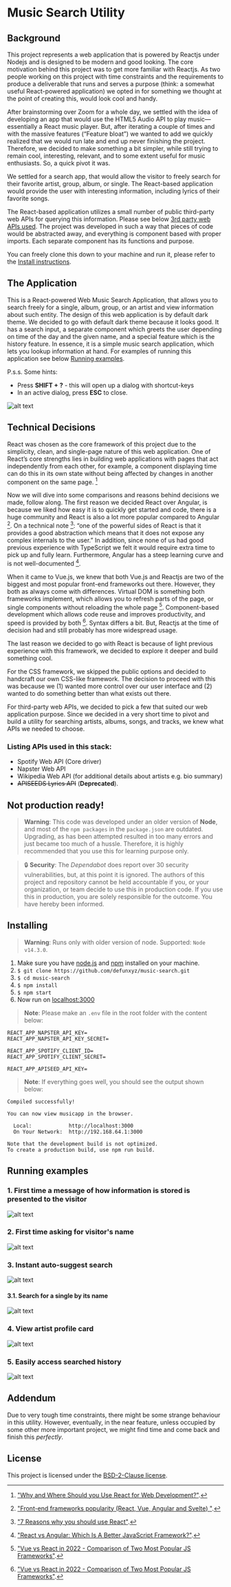 # Music Search Utility

## Background
This project represents a web application that is powered by Reactjs under Nodejs and is designed to be modern and good looking. The core motivation behind this project was to get more familiar with Reactjs. As two people working on this project with time constraints and the requirements to produce a deliverable that runs and serves a purpose (think: a somewhat useful React-powered application) we opted in for something we thought at the point of creating this, would look cool and handy.

After brainstorming over Zoom for a whole day, we settled with the idea of developing an app that would use the HTML5 Audio API to play music—essentially a React music player. But, after iterating a couple of times and with the massive features (“Feature bloat”) we wanted to add we quickly realized that we would run late and end up never finishing the project. Therefore, we decided to make something a bit simpler, while still trying to remain cool, interesting, relevant, and to some extent useful for music enthusiasts. So, a quick pivot it was. 

We settled for a search app, that would allow the visitor to freely search for their favorite artist, group, album, or single. The React-based application would provide the user with interesting information, including lyrics of their favorite songs. 

The React-based application utilizes a small number of public third-party web APIs for querying this information. Please see below [3rd party web APIs used](#listing-apis-used-in-this-stack). The project was developed in such a way that pieces of code would be abstracted away, and everything is component based with proper imports. Each separate component has its functions and purpose. 

You can freely clone this down to your machine and run it, please refer to the [Install instructions](#installing).  


## The Application
This is a React-powered Web Music Search  Application, that allows you to search freely for a single, album, group, or an artist and view information about such entity. The design of this web application is by default dark theme. We decided to go with default dark theme because it looks good. It has a search input, a separate component which greets the user depending on time of the day and the given name, and a special feature which is the history feature. In essence, it is a simple music search application, which lets you lookup information at hand. For examples of running this application see below [Running examples](#running-examples).

P.s.s. Some hints:

* Press **SHIFT + ?** - this will open up a dialog with shortcut-keys
* In an active dialog, press **ESC** to close.

![alt text](screenshots/dialog-keyboard.png)

## Technical Decisions
React was chosen as the core framework of this project due to the simplicity, clean, and single-page nature of this web application. One of React’s core strengths lies in building web applications with pages that act independently from each other, for example, a component displaying time can do this in its own state without being affected by changes in another component on the same page. [^1] 

Now we will dive into some comparisons and reasons behind decisions we made, follow along. 
The first reason we decided React over Angular, is because we liked how easy it is to quickly get started and code, there is a huge community and React is also a lot more popular compared to Angular [^2]. On a technical note [^3]: “one of the powerful sides of React is that it provides a good abstraction which means that it does not expose any complex internals to the user.”  In addition, since none of us had good previous experience with TypeScript we felt it would require extra time to pick up and fully learn. Furthermore, Angular has a steep learning curve and is not well-documented [^4].

When it came to Vue.js, we knew that both Vue.js and Reactjs are two of the biggest and most popular front-end frameworks out there. However, they both as always come with differences. Virtual DOM is something both frameworks implement, which allows you to refresh parts of the page, or single components without reloading the whole page [^5]. Component-based development which allows code reuse and improves productivity, and speed is provided by both [^5]. Syntax differs a bit. But, Reactjs at the time of decision had and still probably has more widespread usage.

The last reason we decided to go with React is because of light previous experience with this framework, we decided to explore it deeper and build something cool. 

For the CSS framework, we skipped the public options and decided to handcraft our own CSS-like framework. The decision to proceed with this was because we (1) wanted more control over our user interface and (2) wanted to do something better than what exists out there. 

For third-party web APIs, we decided to pick a few that suited our web application purpose. Since we decided in a very short time to pivot and build a utility for searching artists, albums, songs, and tracks, we knew what APIs we needed to choose. 

### Listing APIs used in this stack: 

* Spotify Web API (Core driver)
* Napster Web API
* Wikipedia Web API (for additional details about artists e.g. bio summary)
* ~~APISEEDS Lyrics API~~ (**Deprecated**).

## **Not production ready!**
> **Warning**: This code was developed under an older version of **Node**, and most of the `npm packages` in the `package.json` are outdated. Upgrading, as has been attempted resulted in too many errors and just became too much of a hussle. Therefore, it is highly recommended that you use this for learning purpose only. 

> :lock: **Security**: The *Dependabot* does report over 30 security vulnerabilities, but, at this point it is ignored. The authors of this project and repository cannot be held accountable if you, or your organization, or team decide to use this in production code. If you use this in production, you are solely responsible for the outcome. You have hereby been informed. 

## Installing
> **Warning**: Runs only with older version of node. Supported: `Node v14.3.0`. 

1. Make sure you have [node.js](https://nodejs.org/en/) and 
[npm](https://www.npmjs.com/get-npm) installed on your machine.
2. `$ git clone https://github.com/defunxyz/music-search.git`
3. `$ cd music-search`
4. `$ npm install`
5. `$ npm start`
6. Now run on [localhost:3000](http://localhost:3000)

> **Note**: Please make an `.env` file in the root folder with the content below:

```
REACT_APP_NAPSTER_API_KEY=
REACT_APP_NAPSTER_API_KEY_SECRET=

REACT_APP_SPOTIFY_CLIENT_ID=
REACT_APP_SPOTIFY_CLIENT_SECRET=

REACT_APP_APISEED_API_KEY=
```

> **Note**: If everything goes well, you should see the output shown below:

```
Compiled successfully!

You can now view musicapp in the browser.

  Local:            http://localhost:3000
  On Your Network:  http://192.168.64.1:3000

Note that the development build is not optimized.
To create a production build, use npm run build.
```

## Running examples

### **1.** First time a message of how information is stored is presented to the visitor
![alt text](screenshots/screenshot1.png)

### **2.** First time asking for visitor's name
![alt text](screenshots/screenshot2.png)

### **3.** Instant auto-suggest search
![alt text](screenshots/screenshot3.png)

#### **3.1.** Search for a single by its name
![alt text](screenshots/screenshot5.png)

### **4.** View artist profile card
![alt text](screenshots/screenshot4.png)

### **5.** Easily access searched history
![alt text](screenshots/screenshot6.png)

## Addendum
Due to very tough time constraints, there might be some strange behaviour in this utility. However, eventually, in the near feature, unless occupied by some other more important project, we might find time and come back and finish this *perfectly*. 

[^1]:  ["Why and Where Should you Use React for Web Development?"](https://www.simform.com/blog/why-use-react/). 
[^2]:  ["Front-end frameworks popularity (React, Vue, Angular and Svelte) "](https://gist.github.com/tkrotoff/b1caa4c3a185629299ec234d2314e190). 
[^3]:  ["7 Reasons why you should use React"](https://stories.jotform.com/7-reasons-why-you-should-use-react-ad420c634247). 
[^4]:  ["React vs Angular: Which Is A Better JavaScript Framework?"](https://technostacks.com/blog/react-vs-angular/). 
[^5]:  ["Vue vs React in 2022 - Comparison of Two Most Popular JS Frameworks"](https://www.monterail.com/blog/vue-vs-react-2020). 

## License
This project is licensed under the [BSD-2-Clause license](LICENSE).
